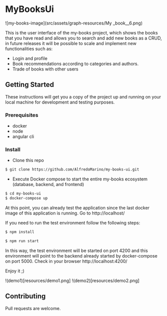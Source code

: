 # MyBooksUi

![my-books-image](src/assets/graph-resources/My _book__6.png)

This is the user interface of the my-books project, which shows the books that you have read and allows you to search and add new books as a CRUD, in future releases it will be possible to scale and implement new functionalities such as:
- Login and profile
- Book recommendations according to categories and authors.
- Trade of books with other users

## Getting Started

These instructions will get you a copy of the project up and running on your local machine for development and testing purposes.

### Prerequisites

- docker
- node
- angular cli

### Install

- Clone this repo
```sh
$ git clone https://github.com/AlfredoMarino/my-books-ui.git
```
 - Execute Docker compose to start the entire my-books ecosystem (database, backend, and frontend)
```sh
$ cd my-books-ui
$ docker-compose up
```

At this point, you can already test the application since the last docker image of this application is running. Go to http://localhost/

If you need to run the test environment follow the following steps:

```sh
$ npm install

$ npm run start
```
In this way, the test environment will be started on port 4200 and this environment will point to the backend already started by docker-compose on port 5000. Check in your browser http://localhost:4200/

Enjoy it ;)

!(demo1)[resources/demo1.png]
!(demo2)[resources/demo2.png]

## Contributing

Pull requests are welcome.
